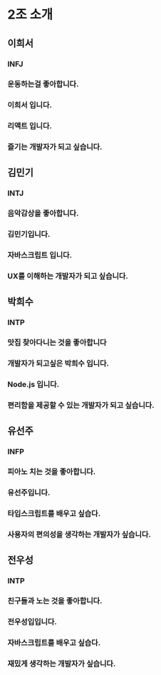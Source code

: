 <h1> 2조 소개 </h1>

<h2> 이희서 </h2>

<h3> INFJ </h3>
<h3>운동하는걸 좋아합니다.</h3>
<h3>이희서 입니다.</h3>
<h3>리액트 입니다.</h3>
<h3>즐기는 개발자가 되고 싶습니다.</h3>


<h2> 김민기 </h2>

<h3> INTJ </h3>
<h3>음악감상을 좋아합니다.</h3>
<h3>김민기입니다.</h3>
<h3>자바스크립트 입니다.</h3>
<h3>UX를 이해하는 개발자가 되고 싶습니다.</h3>




<h2> 박희수 </h2>

<h3> INTP </h3>
<h3> 맛집 찾아다니는 것을 좋아합니다</h3>
<h3> 개발자가 되고싶은 박희수 입니다.</h3>
<h3> Node.js 입니다.</h3> 
<h3> 편리함을 제공할 수 있는 개발자가 되고 싶습니다.<h3>

<h2> 유선주</h2>

<h3> INFP </h3>
<h3> 피아노 치는 것을 좋아합니다.</h3>
<h3>유선주입니다.</h3>
<h3>타입스크립트를 배우고 싶습다.</h3>
<h3>사용자의 편의성을 생각하는 개발자가 싶습니다.</h3>


<h2> 전우성 </h2>

<h3> INTP </h3>
<h3> 친구들과 노는 것을  좋아합니다.</h3>
<h3> 전우성입입니다.</h3>
<h3> 자바스크립트를 배우고 싶습다.</h3>
<h3> 재밌게  생각하는 개발자가 싶습니다.</h3>

